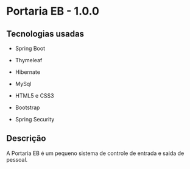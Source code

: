 # Portaria EB - 1.0.0
## Tecnologias usadas

- Spring Boot

- Thymeleaf

- Hibernate

- MySql

- HTML5 e CSS3

- Bootstrap

- Spring Security

## Descrição
A Portaria EB é um pequeno sistema de controle de entrada e saida de pessoal.
